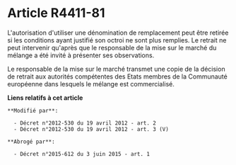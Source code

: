 # Article R4411-81

L'autorisation d'utiliser une dénomination de remplacement peut être retirée si les conditions ayant justifié son octroi ne
sont plus remplies. Le retrait ne peut intervenir qu'après que le responsable de la mise sur le marché du mélange a été
invité à présenter ses observations.

Le responsable de la mise sur le marché transmet une copie de la décision de retrait aux autorités compétentes des Etats
membres de la Communauté européenne dans lesquels le mélange est commercialisé.

**Liens relatifs à cet article**

	**Modifié par**:

	  - Décret n°2012-530 du 19 avril 2012 - art. 2
	  - Décret n°2012-530 du 19 avril 2012 - art. 3 (V)

	**Abrogé par**:

	  - Décret n°2015-612 du 3 juin 2015 - art. 1
